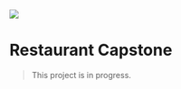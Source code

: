 # ![](https://img.shields.io/badge/Microverse-blueviolet)

# Restaurant Capstone

> This project is in progress.
  


<!-- ![screenshot](./src/README/app_screenshot.gif)

## Built With

- HTML & CSS & Javascript
- [API: Leaderboard](https://www.notion.so/Leaderboard-API-service-24c0c3c116974ac49488d4eb0267ade3)
- [Notfy.js](https://www.npmjs.com/package/notyf)
- Webpack and Webpack-dev-server
- Linters: Stylelint and Eslint

## Live Demo

[Live Demo Link](https://rafaelechart.github.io/Leaderboard/dist/)


## Getting Started

To get a local copy up and running follow these simple example steps.

### Prerequisites

- Node js installed
- Visual Studio Code (or any other code editor)
- Terminal
- Browser of your preference

### Setup

- git clone https://github.com/RafaelEchart/Leaderboard.git
- cd Leaderboard

### Install

Inside of your directory run the following commands:

- npm install 
- npm run build
- npm run start

### Usage

- Open your browser in http://localhost:8080/ or the port that says the CLI

![localhost](./src/README/localhost.png)



### How to edit

If you wish to edit this project you need to run the following command too:

- npm watch

This will allow you to see a hot refresh in the browser when your HTML changes. 

### Run tests

- Check that all the tests are correctly passed🤝

### Merge

- Merge it with your main branch so we can all see your work!!🤝


## Authors

👤 **Rafael Echart**

- GitHub: [@rafaelechart](https://github.com/rafaelechart)
- Twitter: [@rafaechart](https://twitter.com/rafaechart)


## 🤝 Contributing

Contributions, issues, and feature requests are welcome!


## Show your support

Give a ⭐️ if you like this project!

## Acknowledgments

- Rafael Echart⭐️
- Microverse documentation ⭐️

## 📝 License

This project is [MIT](./MIT.md) licensed. -->
